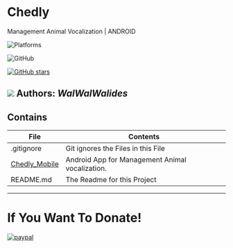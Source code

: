 # Chedly
Management Animal Vocalization  | ANDROID

![Platforms](https://img.shields.io/badge/Supported%20platforms-ANDROID-BLUE.svg)

![GitHub](https://img.shields.io/github/license/walwalwalides/Chedly)

[![GitHub stars](https://img.shields.io/github/stars/walwalwalides/Chedly)](https://github.com/walwalwalides/Chedly/stargazers)



![](Chedly.png)
**Authors:**  *WalWalWalides*
------

## Contains

| File | Contents | 
| --- | --- |
| .gitignore | Git ignores the Files in this File |
|[Chedly_Mobile](https://github.com/walwalwalides/ChedlyQuiz/tree/master/Chedly_Mobile)| Android App for Management Animal vocalization.
| README.md | The Readme for this Project|

------

# If You Want To Donate!

[![paypal](https://www.paypalobjects.com/en_US/i/btn/btn_donateCC_LG.gif)](https://www.paypal.com/cgi-bin/webscr?cmd=_s-xclick&hosted_button_id=Y79F36A9BGLHS&source=url)
